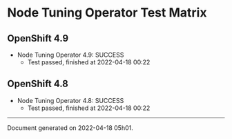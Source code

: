 
Node Tuning Operator Test Matrix
================================

OpenShift 4.9
-------------



* Node Tuning Operator 4.9: SUCCESS
  - Test passed, finished at 2022-04-18 00:22






OpenShift 4.8
-------------



* Node Tuning Operator 4.8: SUCCESS
  - Test passed, finished at 2022-04-18 00:22






---
Document generated on 2022-04-18 05h01.
